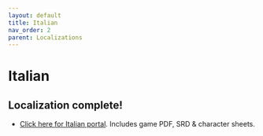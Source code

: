 ```yaml
---
layout: default
title: Italian
nav_order: 2
parent: Localizations
---
```


# Italian
## Localization complete!
- [Click here for Italian portal](https://italiantranslationalliance.org/cairn-ita/). Includes game PDF, SRD & character sheets.
